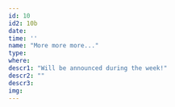 ```yaml
---
id: 10
id2: 10b
date: 
time: ''
name: "More more more..."
type: 
where: 
descr1: "Will be announced during the week!"  
descr2: ""
descr3: 
img: 
---
```

